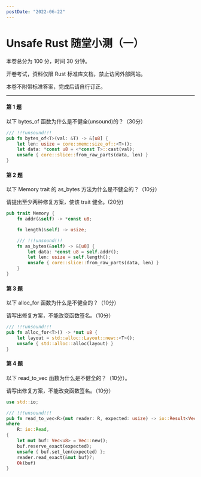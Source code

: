 ```yaml
---
postDate: "2022-06-22"
---
```


# Unsafe Rust 随堂小测（一）

本卷总分为 100 分，时间 30 分钟。

开卷考试，资料仅限 Rust 标准库文档，禁止访问外部网站。

本卷不附带标准答案，完成后请自行订正。

---

#### 第 1 题

以下 bytes_of 函数为什么是不健全(unsound)的？（30分）

```rust
/// !!!unsound!!!
pub fn bytes_of<T>(val: &T) -> &[u8] {
    let len: usize = core::mem::size_of::<T>();
    let data: *const u8 = <*const T>::cast(val);
    unsafe { core::slice::from_raw_parts(data, len) }
}
```

#### 第 2 题

以下 Memory trait 的 as_bytes 方法为什么是不健全的？（10分）

请提出至少两种修复方案，使该 trait 健全。(20分)

```rust
pub trait Memory {
    fn addr(&self) -> *const u8;

    fn length(&self) -> usize;

    /// !!!unsound!!!
    fn as_bytes(&self) -> &[u8] {
        let data: *const u8 = self.addr();
        let len: usize = self.length();
        unsafe { core::slice::from_raw_parts(data, len) }
    }
}
```

#### 第 3 题

以下 alloc_for 函数为什么是不健全的？（10分）

请写出修复方案，不能改变函数签名。（10分）

```rust
/// !!!unsound!!!
pub fn alloc_for<T>() -> *mut u8 {
    let layout = std::alloc::Layout::new::<T>();
    unsafe { std::alloc::alloc(layout) }
}
```

#### 第 4 题

以下 read_to_vec 函数为什么是不健全的？（10分）。

请写出修复方案，不能改变函数签名。（10分）

```rust
use std::io;

/// !!!unsound!!!
pub fn read_to_vec<R>(mut reader: R, expected: usize) -> io::Result<Vec<u8>>
where
    R: io::Read,
{
    let mut buf: Vec<u8> = Vec::new();
    buf.reserve_exact(expected);
    unsafe { buf.set_len(expected) };
    reader.read_exact(&mut buf)?;
    Ok(buf)
}
```
